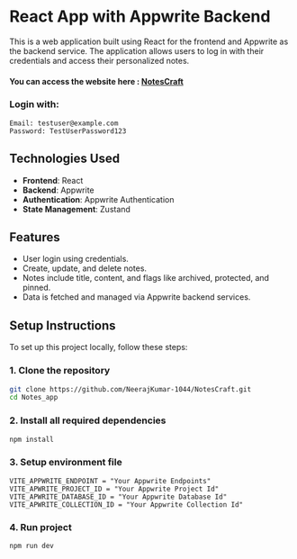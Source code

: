 # React App with Appwrite Backend

This is a web application built using React for the frontend and Appwrite as the backend service. The application allows users to log in with their credentials and access their personalized notes.

#### You can access the  website here : [NotesCraft](https://notescraft.netlify.app)

### Login with:

    Email: testuser@example.com
    Password: TestUserPassword123


## Technologies Used

- **Frontend**: React
- **Backend**: Appwrite
- **Authentication**: Appwrite Authentication
- **State Management**: Zustand


## Features

- User login using credentials.
- Create, update, and delete notes.
- Notes include title, content, and flags like archived, protected, and pinned.
- Data is fetched and managed via Appwrite backend services.

## Setup Instructions

To set up this project locally, follow these steps:



### 1. Clone the repository

```bash
git clone https://github.com/NeerajKumar-1044/NotesCraft.git
cd Notes_app
```
### 2. Install all required dependencies

```bash
npm install
```

### 3. Setup environment file
```
VITE_APPWRITE_ENDPOINT = "Your Appwrite Endpoints"
VITE_APWRITE_PROJECT_ID = "Your Appwrite Project Id"
VITE_APWRITE_DATABASE_ID = "Your Appwrite Database Id"
VITE_APWRITE_COLLECTION_ID = "Your Appwrite Collection Id"
```

### 4. Run project
```
npm run dev
```

